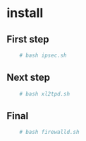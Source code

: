 # install

## First step

```bash
    # bash ipsec.sh
```

## Next step

```bash
    # bash xl2tpd.sh
```

## Final

```bash
    # bash firewalld.sh
```
